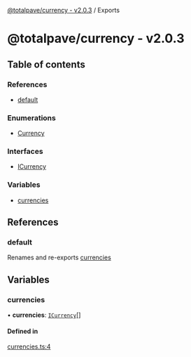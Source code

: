 [@totalpave/currency - v2.0.3](README.md) / Exports

# @totalpave/currency - v2.0.3

## Table of contents

### References

- [default](modules.md#default)

### Enumerations

- [Currency](enums/Currency.md)

### Interfaces

- [ICurrency](interfaces/ICurrency.md)

### Variables

- [currencies](modules.md#currencies)

## References

### default

Renames and re-exports [currencies](modules.md#currencies)

## Variables

### currencies

• **currencies**: [`ICurrency`](interfaces/ICurrency.md)[]

#### Defined in

[currencies.ts:4](https://github.com/totalpave/currency/blob/bed6c1a/src/currencies.ts#L4)
